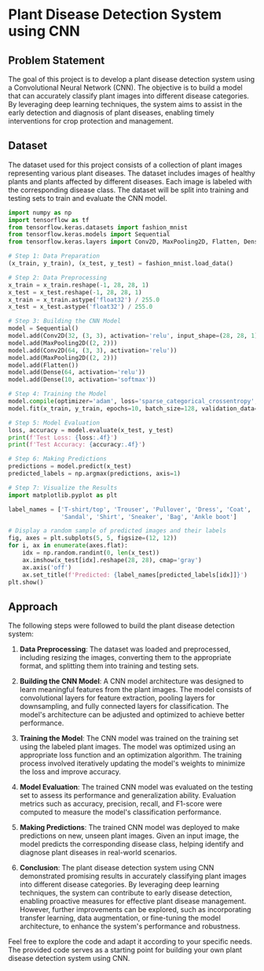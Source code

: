 # Plant Disease Detection System using CNN

## Problem Statement

The goal of this project is to develop a plant disease detection system using a Convolutional Neural Network (CNN). The objective is to build a model that can accurately classify plant images into different disease categories. By leveraging deep learning techniques, the system aims to assist in the early detection and diagnosis of plant diseases, enabling timely interventions for crop protection and management.

## Dataset

The dataset used for this project consists of a collection of plant images representing various plant diseases. The dataset includes images of healthy plants and plants affected by different diseases. Each image is labeled with the corresponding disease class. The dataset will be split into training and testing sets to train and evaluate the CNN model.

```python
import numpy as np
import tensorflow as tf
from tensorflow.keras.datasets import fashion_mnist
from tensorflow.keras.models import Sequential
from tensorflow.keras.layers import Conv2D, MaxPooling2D, Flatten, Dense

# Step 1: Data Preparation
(x_train, y_train), (x_test, y_test) = fashion_mnist.load_data()

# Step 2: Data Preprocessing
x_train = x_train.reshape(-1, 28, 28, 1)
x_test = x_test.reshape(-1, 28, 28, 1)
x_train = x_train.astype('float32') / 255.0
x_test = x_test.astype('float32') / 255.0

# Step 3: Building the CNN Model
model = Sequential()
model.add(Conv2D(32, (3, 3), activation='relu', input_shape=(28, 28, 1)))
model.add(MaxPooling2D((2, 2)))
model.add(Conv2D(64, (3, 3), activation='relu'))
model.add(MaxPooling2D((2, 2)))
model.add(Flatten())
model.add(Dense(64, activation='relu'))
model.add(Dense(10, activation='softmax'))

# Step 4: Training the Model
model.compile(optimizer='adam', loss='sparse_categorical_crossentropy', metrics=['accuracy'])
model.fit(x_train, y_train, epochs=10, batch_size=128, validation_data=(x_test, y_test))

# Step 5: Model Evaluation
loss, accuracy = model.evaluate(x_test, y_test)
print(f'Test Loss: {loss:.4f}')
print(f'Test Accuracy: {accuracy:.4f}')

# Step 6: Making Predictions
predictions = model.predict(x_test)
predicted_labels = np.argmax(predictions, axis=1)

# Step 7: Visualize the Results
import matplotlib.pyplot as plt

label_names = ['T-shirt/top', 'Trouser', 'Pullover', 'Dress', 'Coat',
               'Sandal', 'Shirt', 'Sneaker', 'Bag', 'Ankle boot']

# Display a random sample of predicted images and their labels
fig, axes = plt.subplots(5, 5, figsize=(12, 12))
for i, ax in enumerate(axes.flat):
    idx = np.random.randint(0, len(x_test))
    ax.imshow(x_test[idx].reshape(28, 28), cmap='gray')
    ax.axis('off')
    ax.set_title(f'Predicted: {label_names[predicted_labels[idx]]}')
plt.show()

```

## Approach

The following steps were followed to build the plant disease detection system:

1. **Data Preprocessing**: The dataset was loaded and preprocessed, including resizing the images, converting them to the appropriate format, and splitting them into training and testing sets.

2. **Building the CNN Model**: A CNN model architecture was designed to learn meaningful features from the plant images. The model consists of convolutional layers for feature extraction, pooling layers for downsampling, and fully connected layers for classification. The model's architecture can be adjusted and optimized to achieve better performance.

3. **Training the Model**: The CNN model was trained on the training set using the labeled plant images. The model was optimized using an appropriate loss function and an optimization algorithm. The training process involved iteratively updating the model's weights to minimize the loss and improve accuracy.

4. **Model Evaluation**: The trained CNN model was evaluated on the testing set to assess its performance and generalization ability. Evaluation metrics such as accuracy, precision, recall, and F1-score were computed to measure the model's classification performance.

5. **Making Predictions**: The trained CNN model was deployed to make predictions on new, unseen plant images. Given an input image, the model predicts the corresponding disease class, helping identify and diagnose plant diseases in real-world scenarios.

6. **Conclusion**: The plant disease detection system using CNN demonstrated promising results in accurately classifying plant images into different disease categories. By leveraging deep learning techniques, the system can contribute to early disease detection, enabling proactive measures for effective plant disease management. However, further improvements can be explored, such as incorporating transfer learning, data augmentation, or fine-tuning the model architecture, to enhance the system's performance and robustness.

Feel free to explore the code and adapt it according to your specific needs. The provided code serves as a starting point for building your own plant disease detection system using CNN.

